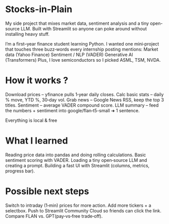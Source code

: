 # Stocks-in-Plain
My side project that mixes market data, sentiment analysis and a tiny open-source LLM. Built with Streamlit so anyone can poke around without installing heavy stuff.

I’m a first–year finance student learning Python. I wanted one mini‑project that touches three buzz‑words every internship posting mentions:
Market data (Yahoo Finance)
Sentiment / NLP (VADER)
Generative AI (Transformers)
Plus, I love semiconductors so I picked ASML, TSM, NVDA.

# How it works ?

Download prices – yfinance pulls 1‑year daily closes.
Calc basic stats – daily % move, YTD %, 30‑day vol.
Grab news – Google News RSS, keep the top 3 titles.
Sentiment – average VADER compound score.
LLM summary – feed the numbers + sentiment into google/flan‑t5-small ➜ 1 sentence.

Everything is local & free

# What I learned

Reading price data into pandas and doing rolling calculations.
Basic sentiment scoring with VADER.
Loading a tiny open‑source LLM and creating a prompt.
Building a fast UI with Streamlit (columns, metrics, progress bar).

# Possible next steps

Switch to intraday (1‑min) prices for more action.
Add more tickers + a selectbox.
Push to Streamlit Community Cloud so friends can click the link.
Compare FLAN vs. GPT(pay‑vs‑free trade‑off).

